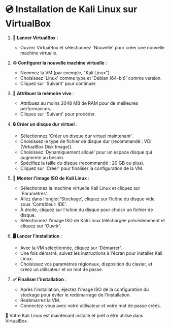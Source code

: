 # 💿 Installation de Kali Linux sur VirtualBox

1. **🚀 Lancer VirtualBox** :
   - Ouvrez VirtualBox et sélectionnez 'Nouvelle' pour créer une nouvelle machine virtuelle.

2. **⚙️ Configurer la nouvelle machine virtuelle** :
   - Nommez la VM (par exemple, "Kali Linux").
   - Choisissez 'Linux' comme type et 'Debian (64-bit)' comme version.
   - Cliquez sur 'Suivant' pour continuer.

3. **💾 Attribuer la mémoire vive** :
   - Attribuez au moins 2048 MB de RAM pour de meilleures performances.
   - Cliquez sur 'Suivant' pour procéder.

4. **🔒 Créer un disque dur virtuel** :
   - Sélectionnez 'Créer un disque dur virtuel maintenant'.
   - Choisissez le type de fichier de disque dur (recommandé : VDI (VirtualBox Disk Image)).
   - Choisissez 'Dynamiquement alloué' pour un espace disque qui augmente au besoin.
   - Spécifiez la taille du disque (recommandé : 20 GB ou plus).
   - Cliquez sur 'Créer' pour finaliser la configuration de la VM.

5. **📀 Monter l'image ISO de Kali Linux** :
   - Sélectionnez la machine virtuelle Kali Linux et cliquez sur 'Paramètres'.
   - Allez dans l'onglet 'Stockage', cliquez sur l'icône du disque vide sous 'Contrôleur: IDE'.
   - À droite, cliquez sur l'icône du disque pour choisir un fichier de disque.
   - Sélectionnez l'image ISO de Kali Linux téléchargée précédemment et cliquez sur 'Ouvrir'.

6. **🖥️ Lancer l'installation** :
   - Avec la VM sélectionnée, cliquez sur 'Démarrer'.
   - Une fois démarré, suivez les instructions à l'écran pour installer Kali Linux.
   - Choisissez vos paramètres régionaux, disposition du clavier, et créez un utilisateur et un mot de passe.

7. **✅ Finaliser l'installation** :
   - Après l'installation, éjectez l'image ISO de la configuration du stockage pour éviter le redémarrage de l'installation.
   - Redémarrez la VM.
   - Connectez-vous avec votre utilisateur et votre mot de passe créés.

🎉 Votre Kali Linux est maintenant installé et prêt à être utilisé dans VirtualBox.
